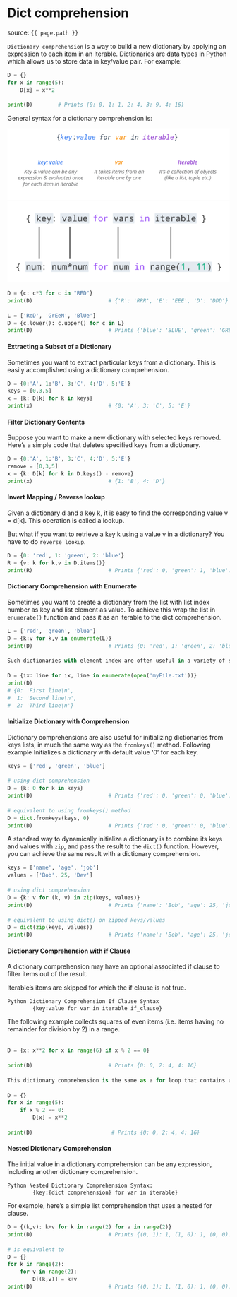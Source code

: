 # Dict comprehension

source: `{{ page.path }}`

`Dictionary comprehension` is a way to build a new dictionary by applying an expression to each item in an iterable.
Dictionaries are data types in Python which allows us to store data in key/value pair. For example:
```python
D = {}
for x in range(5):
    D[x] = x**2

print(D)        # Prints {0: 0, 1: 1, 2: 4, 3: 9, 4: 16}
```
General syntax for a dictionary comprehension is:

![](./images/dict2.PNG)
![](./images/dict3.PNG)

```python
D = {c: c*3 for c in "RED"}
print(D)                        # {'R': 'RRR', 'E': 'EEE', 'D': 'DDD'}

L = ['ReD', 'GrEeN', 'BlUe']
D = {c.lower(): c.upper() for c in L}
print(D)                        # Prints {'blue': 'BLUE', 'green': 'GREEN', 'red': 'RED'}
```
#### Extracting a Subset of a Dictionary
Sometimes you want to extract particular keys from a dictionary. This is easily accomplished using a dictionary comprehension.
```python
D = {0:'A', 1:'B', 3:'C', 4:'D', 5:'E'}
keys = [0,3,5]
x = {k: D[k] for k in keys}
print(x)                        # {0: 'A', 3: 'C', 5: 'E'}
```
#### Filter Dictionary Contents
Suppose you want to make a new dictionary with selected keys removed. Here’s a simple code that deletes specified keys from a dictionary.
```python
D = {0:'A', 1:'B', 3:'C', 4:'D', 5:'E'}
remove = [0,3,5]
x = {k: D[k] for k in D.keys() - remove}
print(x)                        # {1: 'B', 4: 'D'}               
```
#### Invert Mapping / Reverse lookup
Given a dictionary d and a key k, it is easy to find the corresponding value v = d[k]. This operation is called a lookup.

But what if you want to retrieve a key k using a value v in a dictionary? You have to do `reverse lookup`. 
```python
D = {0: 'red', 1: 'green', 2: 'blue'}
R = {v: k for k,v in D.items()}
print(R)                        # Prints {'red': 0, 'green': 1, 'blue': 2}
```

#### Dictionary Comprehension with Enumerate
Sometimes you want to create a dictionary from the list with list index number as key and list element as value. To achieve this wrap the list in `enumerate()` function and pass it as an iterable to the dict comprehension.
```python
L = ['red', 'green', 'blue']
D = {k:v for k,v in enumerate(L)}
print(D)                        # Prints {0: 'red', 1: 'green', 2: 'blue'}

Such dictionaries with element index are often useful in a variety of scenarios such as reading a file by lines.

D = {ix: line for ix, line in enumerate(open('myFile.txt'))}
print(D)
# {0: 'First line\n',
#  1: 'Second line\n',
#  2: 'Third line\n'}
```
#### Initialize Dictionary with Comprehension
Dictionary comprehensions are also useful for initializing dictionaries from keys lists, in much the same way as the `fromkeys()` method. Following example Initializes a dictionary with default value ‘0’ for each key.
```python
keys = ['red', 'green', 'blue']

# using dict comprehension
D = {k: 0 for k in keys}
print(D)                        # Prints {'red': 0, 'green': 0, 'blue': 0}

# equivalent to using fromkeys() method
D = dict.fromkeys(keys, 0)
print(D)                        # Prints {'red': 0, 'green': 0, 'blue': 0}
```
A standard way to dynamically initialize a dictionary is to combine its keys and values with `zip`, and pass the result to the `dict()` function. However, you can achieve the same result with a dictionary comprehension.
```python
keys = ['name', 'age', 'job']
values = ['Bob', 25, 'Dev']

# using dict comprehension
D = {k: v for (k, v) in zip(keys, values)}
print(D)                        # Prints {'name': 'Bob', 'age': 25, 'job': 'Dev'}

# equivalent to using dict() on zipped keys/values
D = dict(zip(keys, values))
print(D)                        # Prints {'name': 'Bob', 'age': 25, 'job': 'Dev'}
```
#### Dictionary Comprehension with if Clause
A dictionary comprehension may have an optional associated if clause to filter items out of the result.

Iterable’s items are skipped for which the if clause is not true.
```tip
Python Dictionary Comprehension If Clause Syntax
        {key:value for var in iterable if_clause}
```
The following example collects squares of even items (i.e. items having no remainder for division by 2) in a range.
```python

D = {x: x**2 for x in range(6) if x % 2 == 0}

print(D)                        # Prints {0: 0, 2: 4, 4: 16}

This dictionary comprehension is the same as a for loop that contains an if statement:

D = {}
for x in range(5):
    if x % 2 == 0:
        D[x] = x**2

print(D)                         # Prints {0: 0, 2: 4, 4: 16}
```        
#### Nested Dictionary Comprehension
The initial value in a dictionary comprehension can be any expression, including another dictionary comprehension.
```tip
Python Nested Dictionary Comprehension Syntax:
        {key:{dict comprehension} for var in iterable}
```
For example, here’s a simple list comprehension that uses a nested for clause.
```python
D = {(k,v): k+v for k in range(2) for v in range(2)}
print(D)                        # Prints {(0, 1): 1, (1, 0): 1, (0, 0): 0, (1, 1): 2}

# is equivalent to
D = {}
for k in range(2):
    for v in range(2):
        D[(k,v)] = k+v
print(D)                        # Prints {(0, 1): 1, (1, 0): 1, (0, 0): 0, (1, 1): 2}